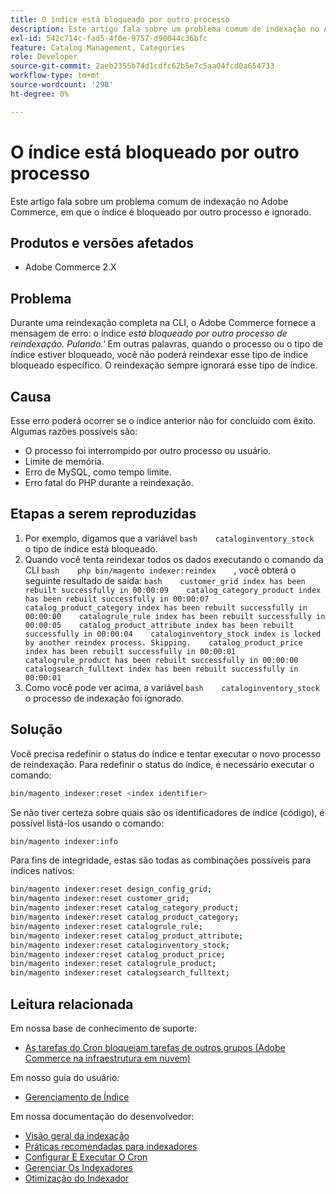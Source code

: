 ```yaml
---
title: O índice está bloqueado por outro processo
description: Este artigo fala sobre um problema comum de indexação no Adobe Commerce, em que o índice é bloqueado por outro processo e ignorado.
exl-id: 542c714c-fad5-4f0e-9757-d90044c36bfc
feature: Catalog Management, Categories
role: Developer
source-git-commit: 2aeb2355b74d1cdfc62b5e7c5aa04fcd0a654733
workflow-type: tm+mt
source-wordcount: '298'
ht-degree: 0%

---
```


# O índice está bloqueado por outro processo

Este artigo fala sobre um problema comum de indexação no Adobe Commerce, em que o índice é bloqueado por outro processo e ignorado.

## Produtos e versões afetados

* Adobe Commerce 2.X

## Problema

Durante uma reindexação completa na CLI, o Adobe Commerce fornece a mensagem de erro: o índice *está bloqueado por outro processo de reindexação. Pulando.&#39;* Em outras palavras, quando o processo ou o tipo de índice estiver bloqueado, você não poderá reindexar esse tipo de índice bloqueado específico. O reindexação sempre ignorará esse tipo de índice.

## Causa

Esse erro poderá ocorrer se o índice anterior não for concluído com êxito. Algumas razões possíveis são:

* O processo foi interrompido por outro processo ou usuário.
* Limite de memória.
* Erro de MySQL, como tempo limite.
* Erro fatal do PHP durante a reindexação.

## Etapas a serem reproduzidas

1. Por exemplo, digamos que a variável    ```bash    cataloginventory_stock ```    o tipo de índice está bloqueado.
1. Quando você tenta reindexar todos os dados executando o comando da CLI    ```bash    php bin/magento indexer:reindex    ```, você obterá o seguinte resultado de saída:    ```bash    customer_grid index has been rebuilt successfully in 00:00:09    catalog_category_product index has been rebuilt successfully in 00:00:07    catalog_product_category index has been rebuilt successfully in 00:00:00    catalogrule_rule index has been rebuilt successfully in 00:00:05    catalog_product_attribute index has been rebuilt successfully in 00:00:04    cataloginventory_stock index is locked by another reindex process. Skipping.    catalog_product_price index has been rebuilt successfully in 00:00:01    catalogrule_product has been rebuilt successfully in 00:00:00    catalogsearch_fulltext index has been rebuilt successfully in 00:00:01    ```
1. Como você pode ver acima, a variável    ```bash    cataloginventory_stock```    o processo de indexação foi ignorado.


## Solução

Você precisa redefinir o status do índice e tentar executar o novo processo de reindexação. Para redefinir o status do índice, é necessário executar o comando:

```bash
bin/magento indexer:reset <index identifier>
```

Se não tiver certeza sobre quais são os identificadores de índice (código), é possível listá-los usando o comando:

```bash
bin/magento indexer:info
```

Para fins de integridade, estas são todas as combinações possíveis para índices nativos:

```bash
bin/magento indexer:reset design_config_grid;
bin/magento indexer:reset customer_grid;
bin/magento indexer:reset catalog_category_product;
bin/magento indexer:reset catalog_product_category;
bin/magento indexer:reset catalogrule_rule;
bin/magento indexer:reset catalog_product_attribute;
bin/magento indexer:reset cataloginventory_stock;
bin/magento indexer:reset catalog_product_price;
bin/magento indexer:reset catalogrule_product;
bin/magento indexer:reset catalogsearch_fulltext;
```


## Leitura relacionada

Em nossa base de conhecimento de suporte:

* [As tarefas do Cron bloqueiam tarefas de outros grupos (Adobe Commerce na infraestrutura em nuvem)](/help/troubleshooting/miscellaneous/cron-tasks-lock-tasks-from-other-groups.md)

Em nosso guia do usuário:

* [Gerenciamento de Índice](https://experienceleague.adobe.com/pt-br/docs/commerce-admin/systems/tools/index-management?itm_source=merchdocs&amp;itm_medium=search_page&amp;itm_campaign=federated_search&amp;itm_term=reindexing)

Em nossa documentação do desenvolvedor:

* [Visão geral da indexação](https://developer.adobe.com/commerce/php/development/components/indexing/)
* [Práticas recomendadas para indexadores](https://experienceleague.adobe.com/pt-br/docs/commerce-operations/performance-best-practices/configuration)
* [Configurar E Executar O Cron](https://experienceleague.adobe.com/pt-br/docs/commerce-operations/configuration-guide/cli/configure-cron-jobs)
* [Gerenciar Os Indexadores](https://experienceleague.adobe.com/pt-br/docs/commerce-operations/configuration-guide/cli/manage-indexers)
* [Otimização do Indexador](https://developer.adobe.com/commerce/php/development/components/indexing/optimization/)
